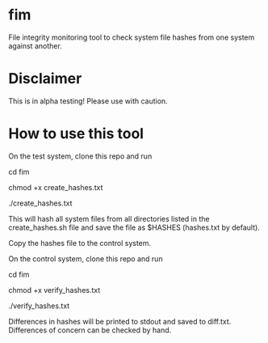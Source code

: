 # fim
File integrity monitoring tool to check system file hashes from one system against another. 

# Disclaimer
This is in alpha testing! Please use with caution. 

# How to use this tool

On the test system, clone this repo and run 

cd fim

chmod +x create_hashes.txt 

./create_hashes.txt

This will hash all system files from all directories listed in the create_hashes.sh file and save the file as $HASHES (hashes.txt by default). 

Copy the hashes file to the control system. 

On the control system, clone this repo and run

cd fim

chmod +x verify_hashes.txt 

./verify_hashes.txt

Differences in hashes will be printed to stdout and saved to diff.txt. Differences of concern can be checked by hand. 
